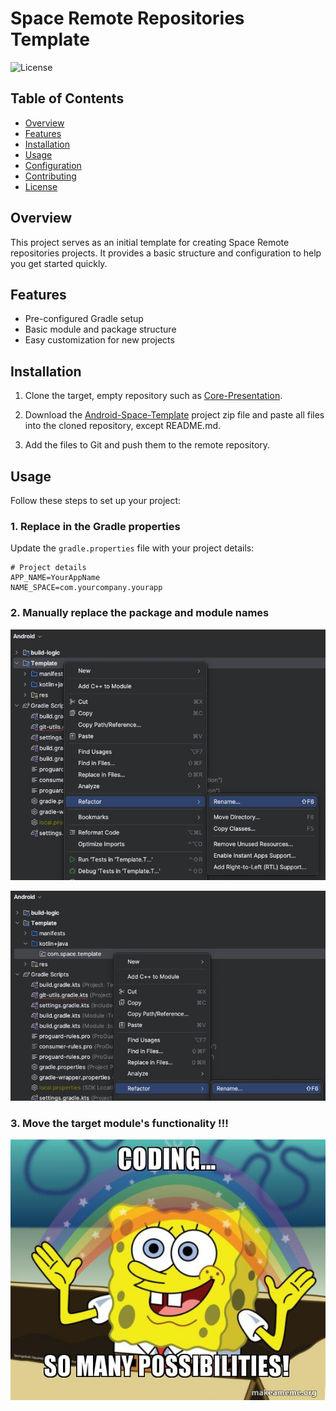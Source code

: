 # Space Remote Repositories Template

![License](https://img.shields.io/badge/license-MIT-blue.svg)

## Table of Contents

- [Overview](#overview)
- [Features](#features)
- [Installation](#installation)
- [Usage](#usage)
- [Configuration](#configuration)
- [Contributing](#contributing)
- [License](#license)

## Overview

This project serves as an initial template for creating Space Remote repositories projects. It provides a basic structure and configuration to help you get started quickly.

## Features

- Pre-configured Gradle setup
- Basic module and package structure
- Easy customization for new projects

## Installation

1. Clone the target, empty repository such as [Core-Presentation](https://github.com/SpaceBank/Android-Space-Core-Presentation).

2. Download the [Android-Space-Template](https://github.com/nikantro888/Android-Space-Template) project zip file and paste all files into the cloned repository, except README.md.

3. Add the files to Git and push them to the remote repository.

## Usage

Follow these steps to set up your project:

### 1. Replace in the Gradle properties

Update the `gradle.properties` file with your project details:

```properties
# Project details
APP_NAME=YourAppName
NAME_SPACE=com.yourcompany.yourapp
```
### 2. Manually replace the package and module names

![img.png](images/module_renaming_img.png)

![img_1.png](images/package_renaming_img.png)

### 3. Move the target module's functionality !!!

![img_5.png](images/coding.png)
